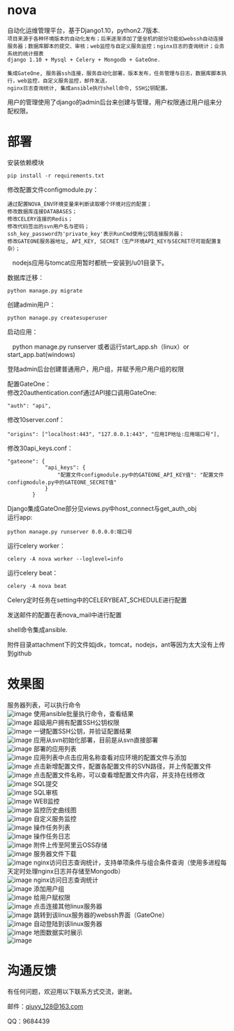 # nova
自动化运维管理平台，基于Django1.10，python2.7版本.<br>
`项目来源于各种环境版本的自动化发布；后来逐渐添加了堡垒机的部分功能如webssh自动连接服务器；数据库脚本的提交、审核；web监控与自定义服务监控；nginx日志的查询统计；业务系统的统计报表`<br>
 `django 1.10 + Mysql + Celery + Mongodb + GateOne.`<br>

    集成GateOne, 服务器ssh连接，服务自动化部署，版本发布，任务管理与日志，数据库脚本执行，web监控，自定义服务监控，邮件发送，
    nginx日志查询统计, 集成ansible执行shell命令, SSH公钥配置。

用户的管理使用了django的admin后台来创建与管理，用户权限通过用户组来分配权限。

# 部署
安装依赖模块<br>

    pip install -r requirements.txt

修改配置文件configmodule.py：<br>

    通过配置NOVA_ENV环境变量来判断读取哪个环境对应的配置；
    修改数据库连接DATABASES；
    修改CELERY连接的Redis；
    修改代码签出的svn用户名与密码；
    ssh_key_password为'private_key'表示RunCmd使用公钥连接服务器；
    修改GATEONE服务器地址, API_KEY, SECRET（生产环境API_KEY与SECRET尽可能配置复杂）；
    nodejs应用与tomcat应用暂时都统一安装到/u01目录下。

数据库迁移：<br>

    python manage.py migrate
    
创建admin用户：<br>

    python manage.py createsuperuser

启动应用：<br>

    python manage.py runserver 或者运行start_app.sh（linux）or start_app.bat(windows)

登陆admin后台创建普通用户，用户组，并赋予用户用户组的权限<br>

配置GateOne：<br>
修改20authentication.conf通过API接口调用GateOne:

    "auth": "api",

修改10server.conf：<br>

    "origins": ["localhost:443", "127.0.0.1:443", "应用IP地址:应用端口号"],

修改30api_keys.conf：<br>

    "gateone": {
                "api_keys": {
                    "配置文件configmodule.py中的GATEONE_API_KEY值": "配置文件configmodule.py中的GATEONE_SECRET值"
                }
            }

Django集成GateOne部分见views.py中host_connect与get_auth_obj<br>
运行app:<br>

    python manage.py runserver 0.0.0.0:端口号

运行celery worker：<br>

    celery -A nova worker --loglevel=info

运行celery beat：<br>

    celery -A nova beat

Celery定时任务在setting中的CELERYBEAT_SCHEDULE进行配置<br>

发送邮件的配置在表nova_mail中进行配置<br>

shell命令集成ansible.<br>

附件目录attachment下的文件如jdk，tomcat，nodejs，ant等因为太大没有上传到github<br>

# 效果图
服务器列表，可以执行命令<br>
![image](https://raw.githubusercontent.com/qiuyy128/nova/master/screenshoot/捕获2.JPG)
使用ansible批量执行命令，查看结果<br>
![image](https://raw.githubusercontent.com/qiuyy128/nova/master/screenshoot/捕获22.JPG)
超级用户拥有配置SSH公钥权限<br>
![image](https://raw.githubusercontent.com/qiuyy128/nova/master/screenshoot/捕获2-2.JPG)
一键配置SSH公钥，并验证配置结果<br>
![image](https://raw.githubusercontent.com/qiuyy128/nova/master/screenshoot/捕获23.JPG)
应用从svn初始化部署，目前是从svn直接部署<br>
![image](https://raw.githubusercontent.com/qiuyy128/nova/master/screenshoot/捕获3.JPG)
部署的应用列表<br>
![image](https://raw.githubusercontent.com/qiuyy128/nova/master/screenshoot/捕获.JPG)
应用列表中点击应用名称查看对应环境的配置文件与添加<br>
![image](https://raw.githubusercontent.com/qiuyy128/nova/master/screenshoot/捕获4.JPG)
点击新增配置文件，配置各配置文件的SVN路径，并上传配置文件<br>
![image](https://raw.githubusercontent.com/qiuyy128/nova/master/screenshoot/捕获24.JPG)
点击配置文件名称，可以查看增配置文件内容，并支持在线修改<br>
![image](https://raw.githubusercontent.com/qiuyy128/nova/master/screenshoot/捕获25.JPG)
SQL提交<br>
![image](https://raw.githubusercontent.com/qiuyy128/nova/master/screenshoot/捕获5.JPG)
SQL审核<br>
![image](https://raw.githubusercontent.com/qiuyy128/nova/master/screenshoot/捕获6.JPG)
WEB监控<br>
![image](https://raw.githubusercontent.com/qiuyy128/nova/master/screenshoot/捕获7.JPG)
监控历史曲线图<br>
![image](https://raw.githubusercontent.com/qiuyy128/nova/master/screenshoot/捕获8.JPG)
自定义服务监控<br>
![image](https://raw.githubusercontent.com/qiuyy128/nova/master/screenshoot/捕获9.JPG)
操作任务列表<br>
![image](https://raw.githubusercontent.com/qiuyy128/nova/master/screenshoot/捕获10.JPG)
操作任务日志<br>
![image](https://raw.githubusercontent.com/qiuyy128/nova/master/screenshoot/捕获11.JPG)
附件上传至阿里云OSS存储<br>
![image](https://raw.githubusercontent.com/qiuyy128/nova/master/screenshoot/捕获12.JPG)
服务器文件下载<br>
![image](https://raw.githubusercontent.com/qiuyy128/nova/master/screenshoot/捕获21.JPG)
nginx访问日志查询统计，支持单项条件与组合条件查询（使用多进程每天定时处理nginx日志并存储至Mongodb）<br>
![image](https://raw.githubusercontent.com/qiuyy128/nova/master/screenshoot/捕获13.JPG)
nginx访问日志查询统计<br>
![image](https://raw.githubusercontent.com/qiuyy128/nova/master/screenshoot/捕获14.JPG)
添加用户组<br>
![image](https://raw.githubusercontent.com/qiuyy128/nova/master/screenshoot/捕获15.JPG)
给用户赋权限<br>
![image](https://raw.githubusercontent.com/qiuyy128/nova/master/screenshoot/捕获16.JPG)
点击连接其他linux服务器<br>
![image](https://raw.githubusercontent.com/qiuyy128/nova/master/screenshoot/捕获17.JPG)
跳转到该linux服务器的webssh界面（GateOne）<br>
![image](https://raw.githubusercontent.com/qiuyy128/nova/master/screenshoot/捕获18.JPG)
自动登陆到该linux服务器<br>
![image](https://raw.githubusercontent.com/qiuyy128/nova/master/screenshoot/捕获19.JPG)
地图数据实时展示<br>
![image](https://raw.githubusercontent.com/qiuyy128/nova/master/screenshoot/捕获20.JPG)

# 沟通反馈
有任何问题，欢迎用以下联系方式交流，谢谢。

邮件：qiuyy_128@163.com

QQ：9684439
